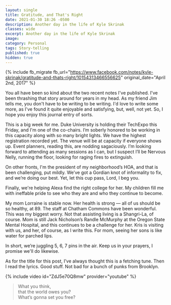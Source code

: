 ```yaml
---
layout: single
title: Gratitude, and That's Right
date: 2021-01-30 18:26 -0500
description: Another day in the life of Kyle Skrinak
classes: wide
excerpt: Another day in the life of Kyle Skrinak
image: 
category: Personal
tags: Story-telling
published: true
hidden: true
---
```


{% include fb_migrate fb_url="https://www.facebook.com/notes/kyle-skrinak/gratitude-and-thats-right/10154313466556625" original_date="April 2nd, 2017" %}

You all have been so kind about the two recent notes I've published. I've been thrashing that story around for years in my head. As my friend Jim tells me, you don't have to be writing to be writing. I'd love to write some more, as I've found it quite enjoyable and satisfying, but, well, not yet. So, I hope you enjoy this journal entry of sorts.

This is a big week for me. Duke University is holding their TechExpo this Friday, and I'm one of the co-chairs. I’m soberly honored to be working in this capacity along with so many bright lights. We have the highest registration recorded yet. The venue will be at capacity if everyone shows up. Event planners, reading this, are nodding sagaciously. I’m looking forward to attending as many sessions as I can, but I suspect I’ll be Nervous Nelly, running the floor, looking for raging fires to extinguish.

On other fronts, I'm the president of my neighborhood’s HOA, and that is been challenging, put mildly. We’ve got a Gordian knot of informality to fix, and we’re doing our best. Yet, let this cup pass, Lord, I beg you.

Finally, we're helping Alexa find the right college for her. My children fill me with ineffable pride to see who they are and who they continue to become.

My mom Lorraine is stable now. Her health is strong — all of us should be so healthy, at 89. The staff at Chatham Commons have been wonderful. This was my biggest worry. Not that assisting living is a Shangri-La, of course. Mom is still Jack Nicholson’s Randle McMurphy at the Oregon State Mental Hospital, and this continues to be a challenge for her. Kris is visiting with us, and her, of course, as I write this. For mom, seeing her sons is like water for parched lips.

In short, we’re juggling 5, 6, 7 pins in the air. Keep us in your prayers, I promise we'll do likewise.

As for the title for this post, I’ve always thought this is a fetching tune. Then I read the lyrics. Good stuff. Not bad for a bunch of punks from Brooklyn.

{% include video id="ZdJ5e70Q8mw" provider="youtube" %}

> What you think,  
> that the world owes you?  
> What’s gonna set you free?
